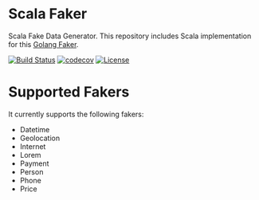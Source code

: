 # Scala Faker

Scala Fake Data Generator. This repository includes Scala implementation for this [Golang Faker](https://github.com/bxcodec/faker).

[![Build Status](https://travis-ci.org/stevenchen3/scala-faker.svg?branch=master)](https://travis-ci.org/stevenchen3/scala-faker)
[![codecov](https://codecov.io/gh/stevenchen3/scala-faker/branch/master/graph/badge.svg)](https://codecov.io/gh/stevenchen3/scala-faker)
[![License](https://img.shields.io/github/license/stevenchen3/scala-faker.svg)](https://github.com/stevenchen3/faker/blob/master/LICENSE)

# Supported Fakers

It currently supports the following fakers:

- Datetime
- Geolocation
- Internet
- Lorem
- Payment
- Person
- Phone
- Price
